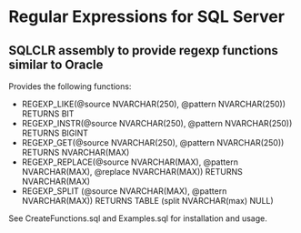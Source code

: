 # Regular Expressions for SQL Server

## SQLCLR assembly to provide regexp functions similar to Oracle

Provides the following functions:

- REGEXP_LIKE(@source NVARCHAR(250), @pattern NVARCHAR(250)) RETURNS BIT
- REGEXP_INSTR(@source NVARCHAR(250), @pattern NVARCHAR(250)) RETURNS BIGINT
- REGEXP_GET(@source NVARCHAR(250), @pattern NVARCHAR(250)) RETURNS NVARCHAR(MAX)
- REGEXP_REPLACE(@source NVARCHAR(MAX), @pattern NVARCHAR(MAX), @replace NVARCHAR(MAX)) RETURNS NVARCHAR(MAX)
- REGEXP_SPLIT (@source NVARCHAR(MAX), @pattern NVARCHAR(MAX)) RETURNS TABLE (split NVARCHAR(max) NULL)

See CreateFunctions.sql and Examples.sql for installation and usage.
